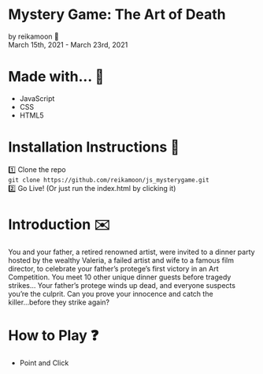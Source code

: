# Mystery Game: The Art of Death
by reikamoon :ribbon:<br>
March 15th, 2021 - March 23rd, 2021

# Made with... :hammer:
* JavaScript
* CSS
* HTML5

# Installation Instructions :book:
:one: Clone the repo<br>
```git clone https://github.com/reikamoon/js_mysterygame.git```<br>
:two: Go Live! (Or just run the index.html by clicking it)

# Introduction :envelope:
You and your father, a retired renowned artist, were invited to a dinner party hosted by the wealthy Valeria, a failed artist and wife to a famous film director, to celebrate your father’s protege’s first victory in an Art Competition. 
You meet 10 other unique dinner guests before tragedy strikes…
Your father’s protege winds up dead, and everyone suspects you’re the culprit. 
Can you prove your innocence and catch the killer...before they strike again?

# How to Play :question:
* Point and Click